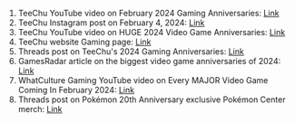 1. TeeChu YouTube video on February 2024 Gaming Anniversaries: [Link](https://www.youtube.com/watch?v=O61NQg31NKA)
2. TeeChu Instagram post on February 4, 2024: [Link](https://www.instagram.com/teechudesigns/p/C27-wodIQSp/)
3. TeeChu YouTube video on HUGE 2024 Video Game Anniversaries: [Link](https://www.youtube.com/watch?v=VqVbuNXK53s)
4. TeeChu website Gaming page: [Link](https://www.teechu.com/gaming)
5. Threads post on TeeChu's 2024 Gaming Anniversaries: [Link](https://www.threads.net/@teechudesigns/post/C1pivYxI-G_)
6. GamesRadar article on the biggest video game anniversaries of 2024: [Link](https://www.gamesradar.com/video-game-anniversaries-2024/)
7. WhatCulture Gaming YouTube video on Every MAJOR Video Game Coming In February 2024: [Link](https://www.youtube.com/watch?v=TZ8KddABEHw)
8. Threads post on Pokémon 20th Anniversary exclusive Pokémon Center merch: [Link](https://www.threads.net/@wasabi_doughnut/post/C3vxUKPyeut)